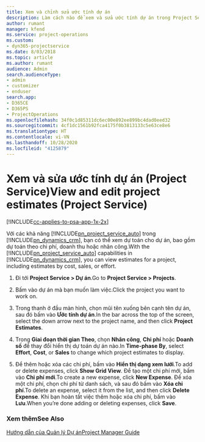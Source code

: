 ```yaml
---
title: Xem và chỉnh sửa ước tính dự án
description: Làm cách nào để xem và sửa ước tính dự án trong Project Service
author: rumant
manager: kfend
ms.service: project-operations
ms.custom:
- dyn365-projectservice
ms.date: 8/03/2018
ms.topic: article
ms.author: rumant
audience: Admin
search.audienceType:
- admin
- customizer
- enduser
search.app:
- D365CE
- D365PS
- ProjectOperations
ms.openlocfilehash: 34f0c1d85311dc6ec00e892ee899bc4dad0eed32
ms.sourcegitcommit: 4cf1dc1561b92fca4175f0b3813133c5e63ce8e6
ms.translationtype: HT
ms.contentlocale: vi-VN
ms.lasthandoff: 10/28/2020
ms.locfileid: "4125879"
---
```

# <a name="view-and-edit-project-estimates-project-service"></a><span data-ttu-id="fafc0-103">Xem và sửa ước tính dự án (Project Service)</span><span class="sxs-lookup"><span data-stu-id="fafc0-103">View and edit project estimates (Project Service)</span></span>

[!INCLUDE[cc-applies-to-psa-app-1x-2x](../includes/cc-applies-to-psa-app-1x-2x.md)]

<span data-ttu-id="fafc0-104">Với các khả năng [!INCLUDE[pn_project_service_auto](../includes/pn-project-service-auto.md)] trong [!INCLUDE[pn_dynamics_crm](../includes/pn-dynamics-crm.md)], bạn có thể xem dự toán cho dự án, bao gồm dự toán theo chi phí, doanh thu hoặc nhân công.</span><span class="sxs-lookup"><span data-stu-id="fafc0-104">With the [!INCLUDE[pn_project_service_auto](../includes/pn-project-service-auto.md)] capabilities in [!INCLUDE[pn_dynamics_crm](../includes/pn-dynamics-crm.md)], you can view estimates for a project, including estimates by cost, sales, or effort.</span></span>  
  
1.  <span data-ttu-id="fafc0-105">Đi tới **Project Service > Dự án**.</span><span class="sxs-lookup"><span data-stu-id="fafc0-105">Go to **Project Service > Projects**.</span></span>  
  
2.  <span data-ttu-id="fafc0-106">Bấm vào dự án mà bạn muốn làm việc.</span><span class="sxs-lookup"><span data-stu-id="fafc0-106">Click the project you want to work on.</span></span>  
  
3.  <span data-ttu-id="fafc0-107">Trong thanh ở đầu màn hình, chọn mũi tên xuống bên cạnh tên dự án, sau đó bấm vào **Ước tính dự án**.</span><span class="sxs-lookup"><span data-stu-id="fafc0-107">In the bar across the top of the screen, select the down arrow next to the project name, and then click **Project Estimates**.</span></span>  
  
4.  <span data-ttu-id="fafc0-108">Trong **Giai đoạn thời gian Theo**, chọn **Nhân công**, **Chi phí** hoặc **Doanh số** để thay đổi hiển thị dự toán dự án nào.</span><span class="sxs-lookup"><span data-stu-id="fafc0-108">In **Time-phase By**, select **Effort**, **Cost**, or **Sales** to change which project estimates to display.</span></span>  
  
5.  <span data-ttu-id="fafc0-109">Để thêm hoặc xóa các chi phí, bấm vào **Hiển thị dạng xem lưới**.</span><span class="sxs-lookup"><span data-stu-id="fafc0-109">To add or delete expenses, click **Show Grid View**.</span></span> <span data-ttu-id="fafc0-110">Để tạo một chi phí mới, bấm vào **Chi phí mới**.</span><span class="sxs-lookup"><span data-stu-id="fafc0-110">To create a new expense, click **New Expense**.</span></span> <span data-ttu-id="fafc0-111">Để xóa một chi phí, chọn chi phí từ danh sách, và sau đó bấm vào **Xóa chi phí**.</span><span class="sxs-lookup"><span data-stu-id="fafc0-111">To delete an expense, select it from the list, and then click **Delete Expense**.</span></span> <span data-ttu-id="fafc0-112">Khi bạn hoàn tất việc thêm hoặc xóa chi phí, bấm vào **Lưu**.</span><span class="sxs-lookup"><span data-stu-id="fafc0-112">When you’re done adding or deleting expenses, click **Save**.</span></span>  
  
### <a name="see-also"></a><span data-ttu-id="fafc0-113">Xem thêm</span><span class="sxs-lookup"><span data-stu-id="fafc0-113">See Also</span></span>  
 [<span data-ttu-id="fafc0-114">Hướng dẫn của Quản lý Dự án</span><span class="sxs-lookup"><span data-stu-id="fafc0-114">Project Manager Guide</span></span>](../psa/project-manager-guide.md)
